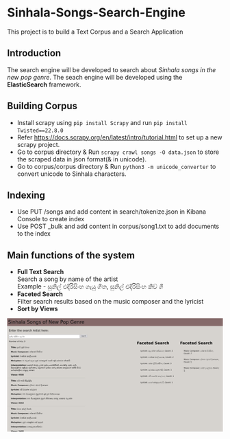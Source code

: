 # Sinhala-Songs-Search-Engine
This project is to build a Text Corpus and a Search Application

## Introduction
The search engine will be developed to search about *Sinhala songs in the new pop genre*. The seach engine will be developed using the **ElasticSearch** framework.

## Building Corpus
- Install scrapy using `pip install Scrapy` and run `pip install Twisted==22.8.0`
- Refer https://docs.scrapy.org/en/latest/intro/tutorial.html to set up a new scrapy project.
- Go to corpus directory & Run `scrapy crawl songs -O data.json` to store the scraped data in json format(& in unicode).
- Go to corpus/corpus directory & Run `python3 -m unicode_converter` to convert unicode to Sinhala characters.

## Indexing
- Use PUT /songs and add content in search/tokenize.json in Kibana Console to create index
- Use POST _bulk and add content in corpus/song1.txt to add documents to the index

## Main functions of the system
- **Full Text Search**\
    Search a song by name of the artist\
    Example - සුනිල් එදිරිසිංහ ගැයු ගීත, සුනිල් එදිරිසිංහ කිව් ගී
- **Faceted Search**\
    Filter search results based on the music composer and the lyricist
- **Sort by Views**

![search](/images/search.png)
